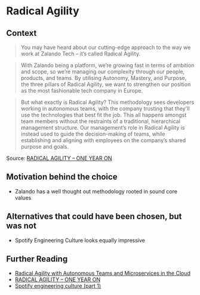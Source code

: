 # Radical Agility

## Context
> You may have heard about our cutting-edge approach to the way we work at Zalando Tech – it’s called Radical Agility.

> With Zalando being a platform, we’re growing fast in terms of ambition and scope, so we’re managing our complexity through our people, products, and teams. By utilising Autonomy, Mastery, and Purpose, the three pillars of Radical Agility, we want to strengthen our position as the most fashionable tech company in Europe.

> But what exactly is Radical Agility? This methodology sees developers working in autonomous teams, with the company trusting that they'll use the technologies that best fit the job. This all happens amongst team members without the restraints of a traditional, hierarchical management structure. Our management’s role in Radical Agility is instead used to guide the decision-making of teams, while establishing and aligning with employees on the company’s shared purpose and goals.

Source: [RADICAL AGILITY – ONE YEAR ON](https://blog.zalando.com/en/blog/radical-agility-one-year-0)

## Motivation behind the choice
* Zalando has a well thought out methodology rooted in sound core values

## Alternatives that could have been chosen, but was not
* Spotify Engineering Culture looks equally impressive

## Further Reading
* [Radical Agility with Autonomous Teams and Microservices in the Cloud](https://tech.zalando.de/blog/radical-agility-with-autonomous-teams-and-microservices-in-the-cloud/)
* [RADICAL AGILITY – ONE YEAR ON](https://blog.zalando.com/en/blog/radical-agility-one-year-0)
* [Spotify engineering culture (part 1)](https://labs.spotify.com/2014/03/27/spotify-engineering-culture-part-1/)
